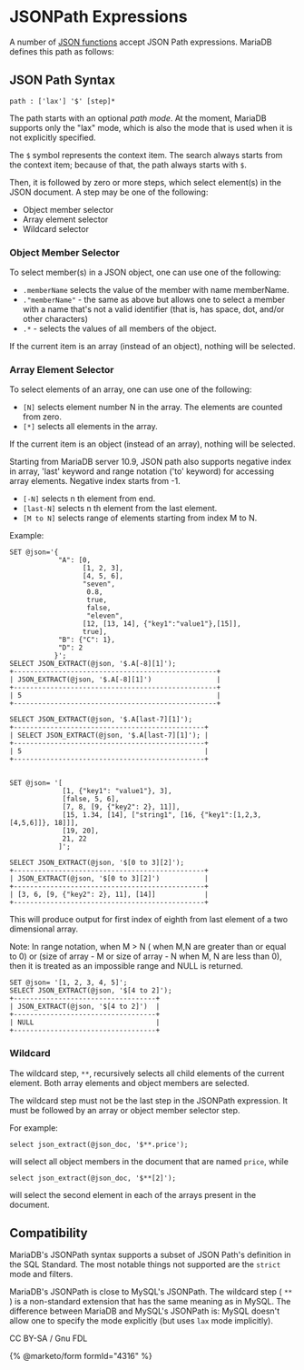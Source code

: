
# JSONPath Expressions


A number of [JSON functions](README.md) accept JSON Path expressions. MariaDB defines this path as follows:


## JSON Path Syntax


```
path : ['lax'] '$' [step]*
```

The path starts with an optional *path mode*. At the moment, MariaDB supports only the "lax" mode, which is also the mode that is used when it is not explicitly specified.


The `$` symbol represents the context item. The search always starts from the context item; because of that, the path always starts with `$`.


Then, it is followed by zero or more steps, which select element(s) in the JSON document. A step may be one of the following:


* Object member selector
* Array element selector
* Wildcard selector


### Object Member Selector


To select member(s) in a JSON object, one can use one of the following:


* `.memberName` selects the value of the member with name memberName.
* `."memberName"` - the same as above but allows one to select a member with a name that's not a valid identifier (that is, has space, dot, and/or other characters)
* `.*` - selects the values of all members of the object.


If the current item is an array (instead of an object), nothing will be selected.


### Array Element Selector


To select elements of an array, one can use one of the following:


* `[N]` selects element number N in the array. The elements are counted from zero.
* `[*]` selects all elements in the array.


If the current item is an object (instead of an array), nothing will be selected.


Starting from MariaDB server 10.9, JSON path also supports negative index in array, 'last' keyword and range notation ('to' keyword) for accessing array elements. Negative index starts from -1.


* `[-N]` selects n th element from end.
* `[last-N]` selects n th element from the last element.
* `[M to N]` selects range of elements starting from index M to N.


Example:


```
SET @json='{
            "A": [0,
                  [1, 2, 3],
                  [4, 5, 6],
                  "seven",
                   0.8,
                   true,
                   false,
                   "eleven",
                  [12, [13, 14], {"key1":"value1"},[15]],
                  true],
            "B": {"C": 1},
            "D": 2
           }';
SELECT JSON_EXTRACT(@json, '$.A[-8][1]');
+--------------------------------------------------+
| JSON_EXTRACT(@json, '$.A[-8][1]')                |
+--------------------------------------------------+
| 5                                                |
+--------------------------------------------------+

SELECT JSON_EXTRACT(@json, '$.A[last-7][1]');
+-----------------------------------------------+
| SELECT JSON_EXTRACT(@json, '$.A[last-7][1]'); |
+-----------------------------------------------+
| 5                                             |
+-----------------------------------------------+


SET @json= '[
             [1, {"key1": "value1"}, 3],
             [false, 5, 6],
             [7, 8, [9, {"key2": 2}, 11]],
             [15, 1.34, [14], ["string1", [16, {"key1":[1,2,3,[4,5,6]]}, 18]]],
             [19, 20],
             21, 22
            ]';

SELECT JSON_EXTRACT(@json, '$[0 to 3][2]');
+-----------------------------------------------+
| JSON_EXTRACT(@json, '$[0 to 3][2]')           |
+-----------------------------------------------+
| [3, 6, [9, {"key2": 2}, 11], [14]]            |
+-----------------------------------------------+
```

This will produce output for first index of eighth from last element of a two dimensional array.


Note: In range notation, when M > N ( when M,N are greater than or equal to 0) or (size of array - M or size of array - N when M, N are less than 0), then it is treated as an impossible range and NULL is returned.


```
SET @json= '[1, 2, 3, 4, 5]';
SELECT JSON_EXTRACT(@json, '$[4 to 2]');
+-----------------------------------+
| JSON_EXTRACT(@json, '$[4 to 2]')  |
+-----------------------------------+
| NULL                              |
+-----------------------------------+
```

### Wildcard


The wildcard step, `**`, recursively selects all child elements of the current element. Both array elements and object members are selected.


The wildcard step must not be the last step in the JSONPath expression. It must be followed by an array or object member selector step.


For example:


```
select json_extract(@json_doc, '$**.price');
```

will select all object members in the document that are named `price`, while


```
select json_extract(@json_doc, '$**[2]');
```

will select the second element in each of the arrays present in the document.


## Compatibility


MariaDB's JSONPath syntax supports a subset of JSON Path's definition in the SQL Standard. The most notable things not supported are the `strict` mode and filters.


MariaDB's JSONPath is close to MySQL's JSONPath. The wildcard step ( `**` ) is a non-standard extension that has the same meaning as in MySQL. The difference between MariaDB and MySQL's JSONPath is: MySQL doesn't allow one to specify the mode explicitly (but uses `lax` mode implicitly).


CC BY-SA / Gnu FDL


{% @marketo/form formId="4316" %}
